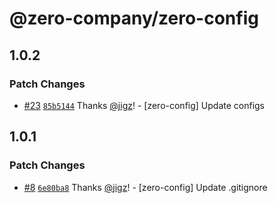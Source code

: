 # @zero-company/zero-config

## 1.0.2

### Patch Changes

- [#23](https://github.com/zero-company/zero-community/pull/23) [`85b5144`](https://github.com/zero-company/zero-community/commit/85b51441b916dc2161befc25bf097a4fa9871d7f) Thanks [@jigz](https://github.com/jigz)! - [zero-config] Update configs

## 1.0.1

### Patch Changes

- [#8](https://github.com/zero-company/zero-community/pull/8) [`6e80ba8`](https://github.com/zero-company/zero-community/commit/6e80ba8f04b5fe7b40c6e5c169dc3d99ece01d9e) Thanks [@jigz](https://github.com/jigz)! - [zero-config] Update .gitignore
